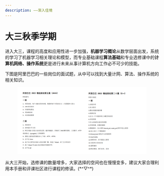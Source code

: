 ```yaml
---
description: ——渐入佳境
---
```


# 大三秋季学期

进入大三，课程的高度和应用性进一步加强，**机器学习概论**从数学层面出发，系统的学习了机器学习相关理论和模型，而专业基础课程**算法基础**和专业选修课中的**计算机网络、操作系统**更是进行未来从事计算机方向工作必不可少的技能。

下图是阿里巴巴的一些岗位的面试题，从中可以找到大量计网、算法、操作系统的相关知识。

<figure><img src="../../.gitbook/assets/image (4) (1).png" alt=""><figcaption></figcaption></figure>

从大三开始，选修课的数量增多，大家选择的空间也在慢慢变多，建议大家合理利用本手册和评课社区进行课程的修读。(\*^▽^\*)
